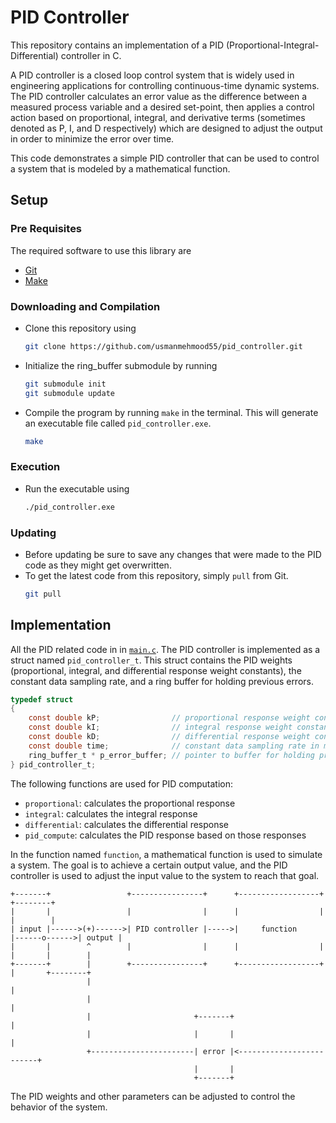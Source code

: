 # PID Controller

This repository contains an implementation of a PID (Proportional-Integral-Differential)
controller in C.

A PID controller is a closed loop control system that is widely used in engineering
applications for controlling continuous-time dynamic systems. The PID controller
calculates an error value as the difference between a measured process variable and a
desired set-point, then applies a control action based on proportional, integral, and
derivative terms (sometimes denoted as P, I, and D respectively) which are designed to
adjust the output in order to minimize the error over time.

This code demonstrates a simple PID controller that can be used to control a system that
is modeled by a mathematical function.


## Setup


### Pre Requisites

The required software to use this library are
- [Git](https://git-scm.com/downloads)
- [Make](https://gnuwin32.sourceforge.net/packages/make.htm)


### Downloading and Compilation
- Clone this repository using
  ```bash
  git clone https://github.com/usmanmehmood55/pid_controller.git
  ```
- Initialize the ring_buffer submodule by running
  ```bash
  git submodule init
  git submodule update
  ```
- Compile the program by running `make` in the terminal. This will generate an
  executable file called `pid_controller.exe`.
  ```bash
  make
  ```


### Execution
- Run the executable using
  ```bash
  ./pid_controller.exe
  ```

### Updating
- Before updating be sure to save any changes that were made to the PID code as they
  might get overwritten.
- To get the latest code from this repository, simply `pull` from Git. 
  ```bash
  git pull
  ```


## Implementation
All the PID related code in in [`main.c`](main.c). The PID controller is implemented
as a struct named `pid_controller_t`. This struct contains the PID weights 
(proportional, integral, and differential response weight constants), the constant
data sampling rate, and a ring buffer for holding previous errors. 
```c
typedef struct
{
    const double kP;                // proportional response weight constant
    const double kI;                // integral response weight constant
    const double kD;                // differential response weight constant
    const double time;              // constant data sampling rate in milliseconds
    ring_buffer_t * p_error_buffer; // pointer to buffer for holding previous errors
} pid_controller_t;
```

The following functions are used for PID computation:

- `proportional`: calculates the proportional response
- `integral`: calculates the integral response
- `differential`: calculates the differential response
- `pid_compute`: calculates the PID response based on those responses

In the function named `function`, a mathematical function is used to simulate a system. 
The goal is to achieve a certain output value, and the PID controller is used to adjust
the input value to the system to reach that goal.

```
+-------+                 +----------------+      +------------------+              +--------+
|       |                 |                |      |                  |              |        |
| input |------>(+)------>| PID controller |----->|     function     |------o------>| output |
|       |        ^        |                |      |                  |      |       |        |
+-------+        |        +----------------+      +------------------+      |       +--------+
                 |                                                          |
                 |                                                          |
                 |                       +-------+                          |
                 |                       |       |                          |
                 +-----------------------| error |<-------------------------+
                                         |       |
                                         +-------+
```

The PID weights and other parameters can be adjusted to control the behavior of the system.